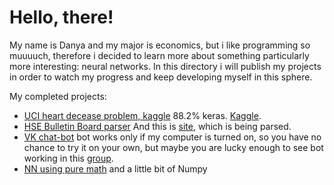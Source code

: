 # Hello, there!

My name is Danya and my major is economics, but i like programming so muuuuch, therefore i decided to learn more about something particularly more interesting: neural networks. In this directory i will publish my projects in order to watch my progress and keep developing myself in this sphere.

My completed projects:

- [UCI heart decease problem, kaggle](https://github.com/danyanyam/ihateeconomics/tree/master/UCI%20heart%20decease)  88.2% keras. [Kaggle](https://www.kaggle.com/ronitf/heart-disease-uci).
- [HSE Bulletin Board parser](https://github.com/danyanyam/ihateeconomics/blob/master/Parsers/HSE%20Bulletin%20Board/parser.py) And this is [site](https://www.hse.ru/ba/economics/students/), which is being parsed.
- [VK chat-bot](https://github.com/danyanyam/ihateeconomics/tree/master/VK%20group%20chat%20bot) bot works only if my computer is turned on, so you have no chance to try it on your own, but maybe you are lucky enough to see bot working in this [group](https://vk.com/public97121274).
- [NN using pure math](https://github.com/danyanyam/ilikeeconomics/tree/master/Tutorials%20Completed/DL.ai/NN%20using%20numpy%20only) and a little bit of Numpy
